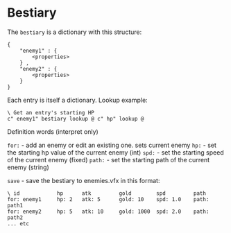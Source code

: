 # Bestiary 

The `bestiary` is a dictionary with this structure:

    {
        "enemy1" : {
            <properties>
        } ,
        "enemy2" : {
            <properties>
        }
    }

Each entry is itself a dictionary.  Lookup example:

```forth
\ Get an entry's starting HP
c" enemy1" bestiary lookup @ c" hp" lookup @   
```

Definition words (interpret only)

`for:` - add an enemy or edit an existing one.  sets current enemy
`hp:` - set the starting hp value of the current enemy (int)
`spd:` - set the starting speed of the current enemy (fixed)
`path:` - set the starting path of the current enemy (string)

`save` - save the bestiary to enemies.vfx in this format:
```forth
\ id            hp      atk         gold        spd         path
for: enemy1     hp: 2   atk: 5      gold: 10    spd: 1.0    path: path1 
for: enemy2     hp: 5   atk: 10     gold: 1000  spd: 2.0    path: path2
... etc
```
